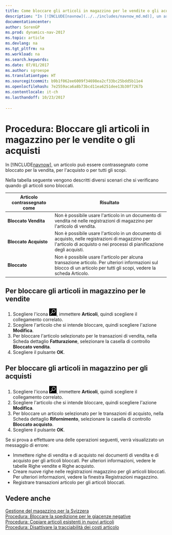 ```yaml
---
title: Come bloccare gli articoli in magazzino per le vendite o gli acquisti
description: "In [!INCLUDE[navnow](../../includes/navnow_md.md)], un articolo può essere contrassegnato come bloccato per la vendita, per l'acquisto o per tutti gli scopi."
documentationcenter: 
author: SorenGP
ms.prod: dynamics-nav-2017
ms.topic: article
ms.devlang: na
ms.tgt_pltfrm: na
ms.workload: na
ms.search.keywords: 
ms.date: 07/01/2017
ms.author: sgroespe
ms.translationtype: HT
ms.sourcegitcommit: b9b1f062ee6009f34698ea2cf33bc25bdd5b11e4
ms.openlocfilehash: 7e2559aca6a8b73bcd11ea6251dee13b30f7267b
ms.contentlocale: it-ch
ms.lasthandoff: 10/23/2017

---
```

# <a name="how-to-block-inventory-items-for-sales-or-purchases"></a>Procedura: Bloccare gli articoli in magazzino per le vendite o gli acquisti
In [!INCLUDE[navnow](../../includes/navnow_md.md)], un articolo può essere contrassegnato come bloccato per la vendita, per l'acquisto o per tutti gli scopi.  

Nella tabella seguente vengono descritti diversi scenari che si verificano quando gli articoli sono bloccati.  

|Articolo contrassegnato come|Risultato|  
|--------------------|------------|  
|**Bloccato Vendita**|Non è possibile usare l'articolo in un documento di vendita né nelle registrazioni di magazzino per l'articolo di vendita.|  
|**Bloccato Acquisto**|Non è possibile usare l'articolo in un documento di acquisto, nelle registrazioni di magazzino per l'articolo di acquisto o nei processi di pianificazione degli acquisti.|  
|**Bloccato**|Non è possibile usare l'articolo per alcuna transazione articolo. Per ulteriori informazioni sul blocco di un articolo per tutti gli scopi, vedere la scheda Articolo.|  

## <a name="to-block-inventory-items-for-sales"></a>Per bloccare gli articoli in magazzino per le vendite  

1.  Scegliere l'icona ![Cerca pagina o report](../../media/ui-search/search_small.png "Cerca pagina o report"), immettere **Articoli**, quindi scegliere il collegamento correlato.  
2.  Scegliere l'articolo che si intende bloccare, quindi scegliere l'azione **Modifica**.  
3.  Per bloccare l'articolo selezionato per le transazioni di vendita, nella Scheda dettaglio **Fatturazione**, selezionare la casella di controllo **Bloccato vendita**.  
4.  Scegliere il pulsante **OK**.  

## <a name="to-block-inventory-items-for-purchase"></a>Per bloccare gli articoli in magazzino per gli acquisti  

1.  Scegliere l'icona ![Cerca pagina o report](../../media/ui-search/search_small.png "Cerca pagina o report"), immettere **Articoli**, quindi scegliere il collegamento correlato.  
2.  Scegliere l'articolo che si intende bloccare, quindi scegliere l'azione **Modifica**.  
3.  Per bloccare un articolo selezionato per le transazioni di acquisto, nella Scheda dettaglio **Rifornimento**, selezionare la casella di controllo **Bloccato acquisto**.  
4.  Scegliere il pulsante **OK**.  

Se si prova a effettuare una delle operazioni seguenti, verrà visualizzato un messaggio di errore:  

- Immettere righe di vendita e di acquisto nei documenti di vendita e di acquisto per gli articoli bloccati. Per ulteriori informazioni, vedere le tabelle Righe vendite e Righe acquisto.  
- Creare nuove righe nelle registrazioni magazzino per gli articoli bloccati. Per ulteriori informazioni, vedere la finestra Registrazioni magazzino.  
- Registrare transazioni articolo per gli articoli bloccati.  

## <a name="see-also"></a>Vedere anche  
 [Gestione del magazzino per la Svizzera](swiss-inventory-management.md)   
 [Procedura: Bloccare la spedizione per le giacenze negative](how-to-block-shipment-for-negative-inventory.md)   
 [Procedura: Copiare articoli esistenti in nuovi articoli](how-to-copy-existing-items-to-new-items.md)   
 [Procedura: Disattivare la tracciabilità dei costi articolo](how-to-deactivate-item-cost-tracking.md)

